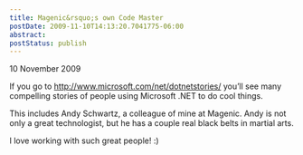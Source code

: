 ```yaml
---
title: Magenic&rsquo;s own Code Master
postDate: 2009-11-10T14:13:20.7041775-06:00
abstract: 
postStatus: publish
---
```

10 November 2009

If you go to http://www.microsoft.com/net/dotnetstories/ you’ll see many compelling stories of people using Microsoft .NET to do cool things.

This includes Andy Schwartz, a colleague of mine at Magenic. Andy is not only a great technologist, but he has a couple real black belts in martial arts.

I love working with such great people! :)
